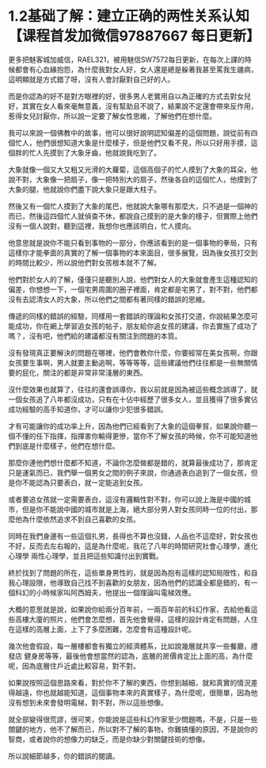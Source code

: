 # 1.2基础了解：建立正确的两性关系认知【课程首发加微信97887667 每日更新】

更多把魅客城加威信，RAEL321，被用魅信SW7572每日更新，在每次上課的時候都會有心血緣抱怨，為什麼我對女人好，女人還是總是躲著我甚至罵我生疆病，這明顯就是方式錯了呀，沒有人會討厭對自己好的人。

而是你認為的好不是對方眼裡的好，很多男人老實用自以為正確的方式去對女兒好，其實在女人看來毫無意義，沒有幫助且不說了，結果說不定還會帶來反作用，惹得女兒討厭你，所以說一定要了解女性思維，了解他們在想什麼。

我可以來說一個佛教中的故事，他可以很好說明認知偏差的這個問題，說從前有四個忙人，他們很想知道大象是什麼樣子，但是他們又看不見，所以只好用手摸，這個胖的忙人先摸到了大象牙齒，他就說我吃到了。

大象就像一個又大又粗又光滑的大蘿蔔，這個高個子的忙人摸到了大象的耳朵，他說不對，大象像一把扇子，像一把特別大的扇子，然後各自的這個忙人，他摸到了大象的腿，他就說你們盡下說大象只是跟大柱子。

然後又有一個忙人摸到了大象的尾巴，他就說大象哪有那麼大，只不過是一個神的而已，然後這四個忙人就偵查不休，都說自己摸到的是大象的樣子，但實際上他們沒有一個人說對，聽到這裡，我想你也應該明白，忙人摸向。

他意思就是說你不能只看到事物的一部分，你應該看到的是一個事物的拳局，只有這樣你才能拳面的真實的了解一個事物的本來面目，很多展覽，因為後女孩打交到的時間比較少，所以說他們對女孩根本就不了解。

他們對於女人的了解，僅僅只是聽別人說，他們對女人的大象就會產生這種認知的偏差，你想想一下，一個宅男周圍的圈子裡面，肯定都是宅男了，對不對，他們都沒有去認清女人的大象，所以他們之間都有著同樣的錯誤的思維。

傳遞的同樣的錯誤的經驗，同樣用一套錯誤的理論和女孩打交道，你說結果怎麼可能成功，你在網上學習追女孩的帖子，朋友給你追女孩的建議，你去實施了成功了嗎？，沒有吧，他們給的建議都沒有關注到問題的本質。

沒有發現真正要解決的問題在哪裡，他們會教你什麼，你要經常在美女孩啊，你跟女孩要生事啊，男人就要主動追啊，等等等等，這些建議他們往往都是一些無關情要的屁化，關注的都是非常非常淺層的東西。

沒什麼效果也就算了，往往的還會誤導你，我以前就是因為被這些概念誤導了，就一個女孩追了八年都沒成功，只有在十佔中經歷了很多女人，並且獲得了很多實佔成功經驗的高手知道你，才可以讓你少犯很多錯誤。

才有可能讓你的成功率上升，因為他們已經看到了大象的這個拳貿，如果說你聽一個不懂的任下指揮，指揮害你輸得更慘，當你不了解女孩的時候，你不可能知道他們到底是什麼樣子，他們在想什麼。

那麼你連他們想什麼都不知道，不論你怎麼做都是錯的，就算最後成功了，那肯定只是運氣而已，我們舉一個男女之間的例子來說，你通過表白追到了一個女孩，但是你不能認為只要表白，就一定能追到女孩。

或者要追女孩就一定需要表白，這沒有邏輯性對不對，你可以說上海是中國的城市，但是你不能說中國的城市就是上海，絕大部分男人對女孩同時一位的付出，那麼他為什麼依然追求不到自己喜歡的女孩。

同時在我們身邊有一些這個扎男，長得也不算也沒錢，人品也不這麼好，對女孩也不好，反而去左右報的，這是為什麼呢，我花了八年的時間研究社會心理學，進化心理學 兩性心理學，並且把這些知識付出到實戰。

終於找到了問題的所在，這些單身男性的，就是因為抱有這樣的認知局限性，和自我心理設限，他導致自己找不到喜歡的女朋友，因為他們的認識全都是錯的，有一個科幻的小時候家叫阿西姆夫，他提出一個理論叫電梯效應。

大概的意思就是說，如果說你給兩分百年前，一兩百年前的科幻作家，去給他看這些高樓大廈的照片，他們會怎麼想，首先他會覺得，這樣的設計肯定有問題，人住在這樣的高層上面，上下了多麼困難，怎麼會有這種設計呢。

幾次他會假設，每一層樓都會有獨立的經濟體系，比如說幾層就共享一些餐廳，禮發店 健身房等等，最後他會想當然的認為，底層的房價肯定比上面的高，為什麼呢，因為底層住戶近處比較容易，對不對。

如果說按照這個思路來看，對於你不了解的東西，你想到越細，就和真實的情況差得越遠，你也就越能知道，這個事物本來的真實樣子，為什麼呢，很簡單，因為他沒有想到未來會發明電梯，對不對，所以這些想像。

就全部變得很荒謬，很可笑，你能說是這些科幻作家至少問題嗎，不是，只是一些關鍵的地方，他不了解而已，所以對不了解的事物，你難搞懂的原因，不是說你的智商，或者說你的想像力的缺乏，而是你缺少對關鍵技術的想像。

所以說細節越多，你的錯誤的閱讀。